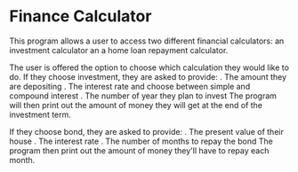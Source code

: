 # Finance Calculator

This program allows a user to access two different financial calculators: 
an investment calculator an a home loan repayment calculator.

The user is offered the option to choose which calculation they would like to do.
If they choose investment, they are asked to provide:
. The amount they are depositing
. The interest rate and choose between simple and compound interest 
. The number of year they plan to invest
The program will then print out the amount of money they will get at the end of the investment term.

If they choose bond, they are asked to provide:
. The present value of their house
. The interest rate
. The number of months to repay the bond
The program then print out the amount of money they'll have to repay each month.
